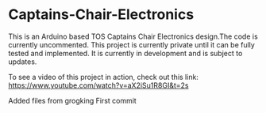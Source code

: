 # Captains-Chair-Electronics

This is an Arduino based TOS Captains Chair Electronics design.The code is currently uncommented. This project is currently private until it can be fully tested and implemented. It is currently in development and is subject to updates. 

To see a video of this project in action, check out this link: https://www.youtube.com/watch?v=aX2iSu1R8GI&t=2s

Added files from grogking
First commit
